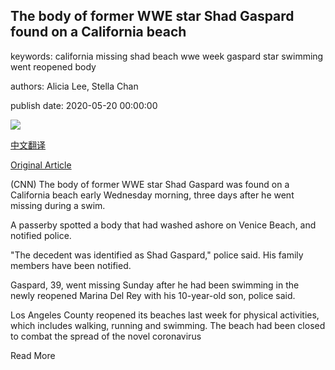 ## The body of former WWE star Shad Gaspard found on a California beach

keywords: california missing shad beach wwe week gaspard star swimming went reopened body

authors: Alicia Lee, Stella Chan

publish date: 2020-05-20 00:00:00

![](https://cdn.cnn.com/cnnnext/dam/assets/200518153048-shad-gaspard-super-tease.jpg)

[中文翻译](The%20body%20of%20former%20WWE%20star%20Shad%20Gaspard%20found%20on%20a%20California%20beach_zh.md)

[Original Article](https://edition.cnn.com/2020/05/20/entertainment/shad-gaspard-wwe-body-found-trnd/index.html)

(CNN) The body of former WWE star Shad Gaspard was found on a California beach early Wednesday morning, three days after he went missing during a swim.

A passerby spotted a body that had washed ashore on Venice Beach, and notified police.

"The decedent was identified as Shad Gaspard," police said. His family members have been notified.

Gaspard, 39, went missing Sunday after he had been swimming in the newly reopened Marina Del Rey with his 10-year-old son, police said.

Los Angeles County reopened its beaches last week for physical activities, which includes walking, running and swimming. The beach had been closed to combat the spread of the novel coronavirus

Read More